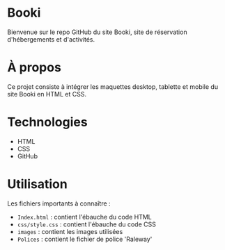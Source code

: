 # Booki 

Bienvenue sur le repo GitHub du site Booki, site de réservation d'hébergements et d'activités.

# À propos

Ce projet consiste à intégrer les maquettes desktop, tablette et mobile du site Booki en HTML et CSS.

# Technologies 

- HTML
- CSS
- GitHub 

# Utilisation

Les fichiers importants à connaître :

- `Index.html` : contient l'ébauche du code HTML
- `css/style.css` : contient l'ébauche du code CSS 
- `images` : contient les images utilisées
- `Polices` : contient le fichier de police 'Raleway'


